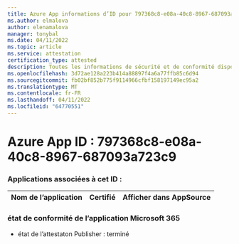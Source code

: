 ```yaml
---
title: Azure App informations d’ID pour 797368c8-e08a-40c8-8967-687093a723c9
ms.author: elmalova
author: elenamalova
manager: tonybal
ms.date: 04/11/2022
ms.topic: article
ms.service: attestation
certification_type: attested
description: Toutes les informations de sécurité et de conformité disponibles pour 797368c8-e08a-40c8-8967-687093a723c9.
ms.openlocfilehash: 3d72ae128a223b414a88897f4a6a77ffb85c6d94
ms.sourcegitcommit: fb02bf852b775f9114966cfbf158197149ec95a2
ms.translationtype: MT
ms.contentlocale: fr-FR
ms.lasthandoff: 04/11/2022
ms.locfileid: "64770551"
---
```

# <a name="azure-app-id-797368c8-e08a-40c8-8967-687093a723c9"></a>Azure App ID : 797368c8-e08a-40c8-8967-687093a723c9


### <a name="apps-associated-with-this-id"></a>Applications associées à cet ID :
| **Nom de l’application** | **Certifié** | **Afficher dans AppSource** |
|--------------|---------------|-----------------------|

### <a name="microsoft-365-app-compliance-status"></a>état de conformité de l’application Microsoft 365
- état de l’attestaton Publisher : terminé
